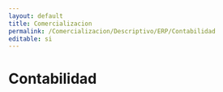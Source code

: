 ```yaml
---
layout: default
title: Comercializacion
permalink: /Comercializacion/Descriptivo/ERP/Contabilidad
editable: si
---
```


# Contabilidad
